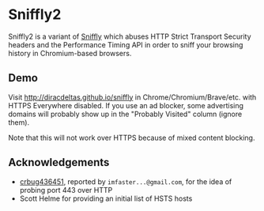 # Sniffly2

Sniffly2 is a variant of
[Sniffly](https://github.com/diracdeltas/sniffly/tree/master)
which abuses HTTP Strict Transport Security headers and the Performance Timing
API in order to sniff your browsing history in Chromium-based browsers.

## Demo

Visit http://diracdeltas.github.io/sniffly in Chrome/Chromium/Brave/etc. with HTTPS
Everywhere disabled. If you use an ad blocker, some advertising domains
will probably show up in the "Probably Visited" column (ignore them).

Note that this will not work over HTTPS because of mixed content blocking.

## Acknowledgements

* [crbug436451](https://bugs.chromium.org/p/chromium/issues/detail?id=436451), reported by `imfaster...@gmail.com`, for the idea of probing port 443 over HTTP
* Scott Helme for providing an initial list of HSTS hosts
